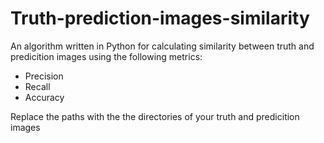 # Truth-prediction-images-similarity
An algorithm written in Python for calculating similarity between truth and predicition images using the following metrics:
- Precision
- Recall
- Accuracy
  
Replace the paths with the the directories of your truth and predicition images 
